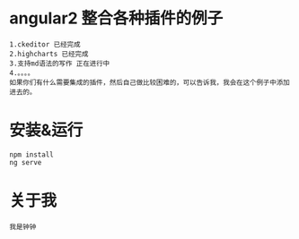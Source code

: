 # angular2 整合各种插件的例子
    1.ckeditor 已经完成
    2.highcharts 已经完成
    3.支持md语法的写作 正在进行中
    4.。。。。
    如果你们有什么需要集成的插件，然后自己做比较困难的，可以告诉我，我会在这个例子中添加进去的。
    

# 安装&运行
    npm install 
    ng serve

# 关于我
    我是钟钟

    
